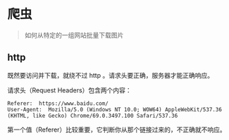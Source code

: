 # 爬虫

> 如何从特定的一组网站批量下载图片

## http

既然要访问并下载，就绕不过 http 。请求头要正确，服务器才能正确响应。

请求头（Request Headers）包含两个内容：

```
Referer:  https://www.baidu.com/
User-Agent:  Mozilla/5.0 (Windows NT 10.0; WOW64) AppleWebKit/537.36 (KHTML, like Gecko) Chrome/69.0.3497.100 Safari/537.36
```

第一个值（Referer）比较重要，它判断你从那个链接过来的，不正确就不响应。
